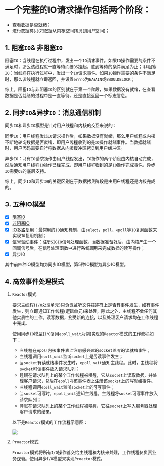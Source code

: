 

# 一个完整的IO请求操作包括两个阶段：

-   查看数据是否就绪；
-   进行数据拷贝(将数据从内核空间拷贝到用户空间)；

## 1. 阻塞`IO`& 非阻塞`IO`

阻塞`IO`：当线程在执行过程中，发出一个`IO`请求事件。如果`IO`操作需要的条件不满足时，那么该线程就一直等待而被`OS`挂起，直到等待的条件满足为止；
非阻塞`IO`：当线程在执行过程中，发出一个`IO`请求事件。如果`IO`操作需要的条件不满足时，那么该线程就立即返回，并设置`errno`为`EAGAIN`或`EWOULDBLOCK`；

综上，阻塞`IO`与非阻塞`IO`的区别就在于第一个阶段，如果数据没有就绪，在查看数据是否就绪的过程中是一直等待，还是直接返回一个标志信息。

## 2. 同步`IO`&异步`IO`：消息通信机制

同步`IO`和异步`IO`模型是针对用户线程和内核的交互来说的：

同步`IO`：用户线程发出`IO`请求操作后，如果数据没有就绪，那么用户线程或内核不断地轮询数据是否就绪，即用户线程收到的是`IO`操作就绪事件。当数据就绪时，用户代码需要自行将数据从内核缓冲区拷贝到用户缓冲区。

异步`IO`：只有`IO`请求操作由用户线程发出，`IO`操作的两个阶段由内核自动完成，然后通知用户线程`IO`操作已经完成。即用户线程收到的是`IO`操作完成事件。异步`IO`需要`OS`的底层支持。

综上，同步`IO`和异步`IO`的关键区别在于数据拷贝阶段是由用户线程还是内核完成的。

## 3. 五种IO模型

-   [x] [阻塞IO]()
-   [x] [非阻塞IO]()
-   [x] [IO多路复用]()：最常用的`IO`通知机制，由`select`，`poll`，`epoll`等`IO`复用函数来实现`IO`复用机制；
-   [x] [信号驱动事件]()：注册`SIGIO`信号处理函数，当数据准备好后，由内核产生一个回调信号后，在信号处理函数中进行系统调用来完成数据的读写操作；
-   [x] 异步IO

其中前四种IO模型均为同步IO模型，第5种IO模型为异步IO模型。

## 4. 高效事件处理模式

1.  `Reactor`模式

    要求主线程(`I/O`处理单元)只负责监听文件描述符上是否有事件发生，如有事件发生，则立即通知工作线程(逻辑单元)来处理。除此之外，主线程不做任何其他实质性的工作。读写数据，接受新的连接，以及处理客户请求均在工作线程中完成。

    使用同步`IO`模型(`I/O`复用`epoll_wait`为例)实现的`Reactor`模式的工作流程如下：

    -   主线程在`epoll`内核事件表上注册感兴趣的`socket`监听的读就绪事件；
    -   主线程调用`epoll_wait`监听`socket`上是否读事件发生；
    -   当`socket`有读就绪事件发生时，`epoll_wait`通知主线程。此时，主线程将`socket`可读事件放入请求队列；
    -   睡眠在请求队列上的某个工作线程被唤醒，它从`socket`上读取数据，并处理客户请求，然后在`epoll`内核事件表上注册该`socket`上的写就绪事件。
    -   主线程调用`epoll_wait`监听`socket`上的可写事件；
    -   当`socket`可写时，`epoll_wait`通知主线程。主线程将`socket`可写事件放入请求队列；
    -   睡眠在请求队列上的某个工作线程被唤醒，它往`socket`上写入服务器处理客户请求的结果。

    

    以下是`Reactor`模式的工作流程示意图：

    ![](Reactor.png)

    

2.  `Proactor`模式

    `Proactor`模式将所有`I/O`操作都交给主线程和内核来处理，工作线程仅负责业务逻辑。使用异步`I/O`模型来实现`Proactor`模式。

    